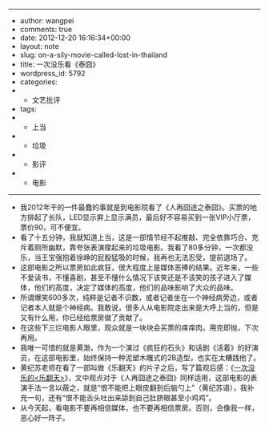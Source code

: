 - ---
- author: wangpei
- comments: true
- date: 2012-12-20 16:16:34+00:00
- layout: note
- slug: on-a-sily-movie-called-lost-in-thailand
- title: 一次没乐看《泰囧》
- wordpress_id: 5792
- categories:
- - 文艺批评
- tags:
- - 上当
- - 垃圾
- - 影评
- - 电影
- ---
- 我2012年干的一件最蠢的事就是到电影院看了《人再囧途之泰囧》。买票的地方排起了长队，LED显示屏上显示满员，最后好不容易买到一张VIP小厅票，票价90，可不便宜。
- 看了十五分钟，我就知道上当，这是一部情节经不起推敲、完全依靠巧合、充斥着厕所幽默，靠夸张表演撑起来的垃圾电影。我看了80多分钟，一次都没乐，当王宝强抱着徐峥的屁股猛吸的时候，我再也无法忍受，提前退场了。
- 这部电影之所以票房如此疯狂，很大程度上是媒体恶捧的结果。近年来，一些不爱读书，不懂喜剧，甚至不懂什么情况下该笑还是不该笑的孩子进入了媒体，他们的高度，决定了媒体的高度，他们的品味影响了大众的品味。
- 所谓爆笑600多次，纯粹是记者不识数，或者记者坐在一个神经病旁边，或者记者本人就是个神经病。我敢说，很多人从电影院走出来是大呼上当的，但是又有什么用，你已经给票房做了贡献了。
- 在这些下三烂电影人眼里，观众就是一块块会买票的痒痒肉。用完即抛，下次再用。
- 我唯一可惜的就是黄渤，作为一个演过《疯狂的石头》和话剧《活着》的好演员，在这部电影里，始终保持一种泥塑木雕式的2B造型，也实在太糟践他了。
- 黄纪苏老师在看了一部叫做《乐翻天》的片子之后，写了篇观后感：《[一次没乐的<乐翻天>](《人再囧途之泰囧》)》，文中观点对于《人再囧途之泰囧》同样适用，这部电影的表演手法一言以蔽之，就是“恨不能把上眼皮翻到后脑勺上”（黄纪苏语），我补充一句，还有“恨不能舌头吐出来舔到自己肚脐眼甚至小鸡鸡”。
- 从今天起，看电影不要再相信媒体，也不要再相信票房。否则，会像我一样，恶心好一阵子。
